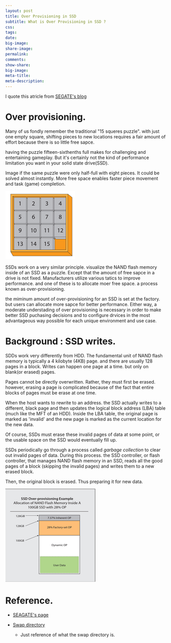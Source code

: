 ```yaml
---
layout: post
title: Over Provisioning in SSD
subtitle: What is Over Provisioning in SSD ?
css:
tags:
date:
big-image:
share-image:
permalink:
comments:
show-share:
big-image:
meta-title:
meta-description:
---
```


I quote this atricle from [SEGATE's blog](http://www.seagate.com/tech-insights/ssd-over-provisioning-benefits-master-ti/)  

# Over provisioning. 

  Many of us fondly remember the traditional "15 squeres puzzle". with just one empty square, shifting pieces to new locations requires a fair amount of effort because there is so little free sapce. 
  
  having the puzzle fifteen-sixthenths full makes for challenging and entertaining gameplay. But it's certainly not the kind of performance limitation you want in your solid state drive(SSD). 
  
  Image if the same puzzle were only half-full with eight pieces. It could be solved almost instantly. More free space enables faster piece movement and task (game) completion. 
  
  ![](/img/Image/SSD-Solid_State_Drives/2016-11-21-Over_Provisioning_In_SSD/Puzzle.png)


  SSDs work on a very similar principle. visualize the NAND flash memory inside of an SSD as a puzzle. Except that the amount of free sapce in a drive is not fixed. Manufacturers utilize various tatics to improve performance. and one of these is to allocate moer free space. a process  known as over-provisioning.
  
  the miminum amount of over-provisioning for an SSD is set at the factory. but users can allocate more sapce for better performance. Either way, a moderate understading  of over provisioning is necessary in order to make better SSD puchasing decisions and to configure drvices in the most advantageous way possible for each unique environment and use case. 
 
# Background : SSD writes. 

  SDDs work very differently from HDD. The fundamental unit of NAND flash memory is typically a 4 kilobyte (4KB) page. and there are usually 128 pages in a block. Writes can happen one page at a time. but only on blank(or erased) pages. 
  
  Pages cannot be directly overwritten. Rather, they must first be erased. however, erasing a page is complicated because of the fact that entire blocks of pages must be erase at one time.
  
  When the host wants to rewrite to an address. the SSD actually writes to a different, black page and then updates the logical block address (LBA) table (much like the MFT of an HDD). Inside the LBA table, the original page is marked as 'invalid' and the new page is marked as the current location for the new data. 
  
  Of course, SSDs must erase these invalid pages of data at some point, or the usable space on the SSD would eventually fill up. 
  
  SSDs periodically go through a process called _garbage collection_ to clear out invalid pages of data. During this process. the SSD controller, or flash controller, that manages NAND flash memory in an SSD, reads all the good pages of a block (skipping the invalid pages) and writes them to a new erased block. 
  
  Then, the original block is erased. Thus preparing it for new data.

  ![](/img/Image/SSD-Solid_State_Drives/2016-11-21-Over_Provisioning_In_SSD/Over-provisioning.png)

# Reference. 

  - [SEAGATE's page](http://www.seagate.com/tech-insights/ssd-over-provisioning-benefits-master-ti/)
  
  - [Swap directory](https://www.linux.com/news/all-about-linux-swap-space)  
    
     * Just reference of what the swap directory is. 
